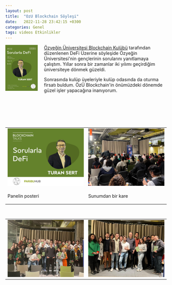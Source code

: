 ```yaml
---
layout: post
title:  "OzU Blockchain Söyleşi"
date:   2022-11-28 23:42:15 +0300
categories: Genel
tags: videos Etkinlikler
---
```


<img align="left" src="/assets/ozu-blockchain-club-poster_800.jpg" style="width:20%; padding-right:20px"> [Özyeğin Üniversitesi Blockchain Kulübü](https://twitter.com/OzUBlockchain) tarafından düzenlenen DeFi Üzerine söyleşide Özyeğin Üniversitesi'nin gençlerinin sorularını yanıtlamaya çalıştım. Yıllar sonra bir zamanlar iki yılımı geçirdiğim üniversiteye dönmek güzeldi. 

Sonrasında kulüp üyeleriyle kulüp odasında da oturma firsatı buldum. ÖzÜ Blockchain'in önümüzdeki dönemde güzel işler yapacağına inanıyorum. 

&nbsp;
&nbsp;

&nbsp;


&nbsp;


<table><tr>
<td style="width:50%">
<img src="/assets/ozu-blockchain-photo-4.jpg">
</td>
<td style="width:50%">
<img src="/assets/ozu-blockchain-photo-2.jpg">
</td></tr>
<tr><td style="width:50%; vertical-align:top">
<p>
Panelin posteri
</p></td>
<td style="width:50%; vertical-align:top">
<p>Sunumdan bir kare</p>
</td>
</tr>
</table>

&nbsp;

<table>
<tr>
<td style>
<img src="/assets/ozu-blockchain-foto-1.jpg">
</td>
<td style><img src="/assets/ozu-blockchain-photo-3.jpg">
</td>
</tr>
</table>

